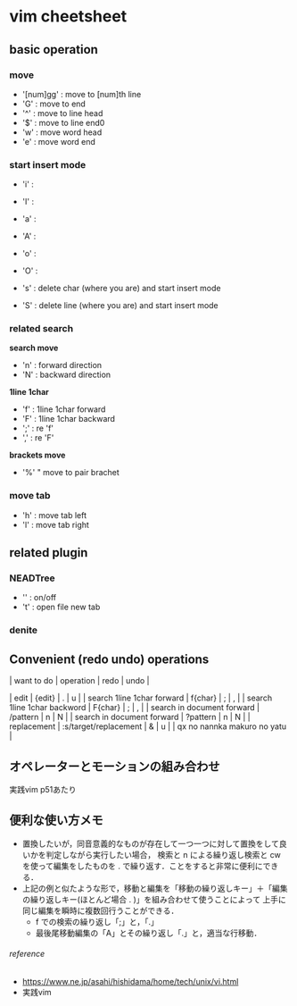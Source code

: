 # vim cheetsheet


## basic operation

### move
- '[num]gg'	: move to [num]th line
- 'G'				: move to end
- '^'				: move to line head
- '$'				: move to line end0
- 'w'				: move word head
- 'e'				: move word end

### start insert mode
- 'i'				: 
- 'I'				:
- 'a'				:
- 'A'				:
- 'o'				:
- 'O'				:

- 's'				: delete char (where you are) and start insert mode
- 'S'				: delete line (where you are) and start insert mode

### related search
**search move**
- 'n'				: forward direction
- 'N'				: backward direction

**1line 1char**
- 'f'				: 1line 1char forward
- 'F'				: 1line 1char backward
- ';'				: re 'f'
- ','				: re 'F'

**brackets move**
- '%'				" move to pair brachet

### move tab
- '<tab>h'	: move tab left
- '<tab>l'	: move tab right


## related plugin 

### NEADTree
- '<C-e>'		: on/off
- 't'				: open file new tab


### denite


## Convenient (redo undo) operations

|	want to do	|	operation	|	redo	|	undo	|

| edit	|	{edit}	|	.	|	u	| 
| search 1line 1char forward	|	f{char}	|	;	|	,	| 
| search 1line 1char backword	|	F{char}	|	;	|	,	| 
|	search in document forward	|	/pattern<CR>	|	n	|	N	|
|	search in document forward	|	?pattern<CR>	|	n	|	N	|
|	replacement	|	:s/target/replacement	|	&	|	u	|
| qx no nannka makuro no yatu |

## オペレーターとモーションの組み合わせ

実践vim p51あたり

## 便利な使い方メモ
-	置換したいが，同音意義的なものが存在して一つ一つに対して置換をして良いかを判定しながら実行したい場合，
	検索と n による繰り返し検索と cw を使って編集をしたものを . で繰り返す．ことをすると非常に便利にできる．
- 上記の例と似たような形で，移動と編集を「移動の繰り返しキー」＋「編集の繰り返しキー(ほとんど場合 . )」を組み合わせて使うことによって
	上手に同じ編集を瞬時に複数回行うことができる． 
	- f での検索の繰り返し「;」と，「.」
	- 最後尾移動編集の「A」とその繰り返し「.」と，適当な行移動．
	
 
###### reference

- https://www.ne.jp/asahi/hishidama/home/tech/unix/vi.html
- 実践vim



